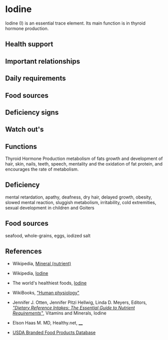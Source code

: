 # Iodine
Iodine (I) is an essential trace element. Its main function is in thyroid hormone production.

## Health support

## Important relationships

## Daily requirements

## Food sources

## Deficiency signs

## Watch out's

## Functions
Thyroid Hormone Production
metabolism of fats
growth and development of hair, skin, nails, teeth, speech, mentality and the oxidation of fat protein, and encourages the rate of metabolism.

## Deficiency
mental retardation, apathy, deafness, dry hair, delayed growth, obesity, slowed mental reaction, sluggish metabolism, irritability, cold extremities, sexual development in children and Goiters

## Food sources
seafood, whole-grains, eggs, iodized salt

## References
- Wikipedia, [Mineral (nutrient)](https://en.wikipedia.org/wiki/Mineral_(nutrient))
- Wikipedia, [Iodine](https://en.wikipedia.org/wiki/Iodine)
- The world's healthiest foods, [Iodine](http://www.whfoods.com/genpage.php?tname=nutrient&dbid=69)
- WikiBooks, ["Human physiology"](https://en.wikibooks.org/wiki/Human_Physiology/Nutrition#Minerals)
- Jennifer J. Otten, Jennifer Pitzi Hellwig, Linda D. Meyers, Editors, [_"Dietary Reference Intakes: The Essential Guide to Nutrient Requirements"_](https://www.amazon.com/Dietary-Reference-Intakes-Essential-Requirements/dp/0309157420), Vitamins and Minerals, Iodine

- Elson Haas M. MD, Healthy.net, [__]()



- [USDA Branded Food Products Database]()